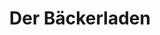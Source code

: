 ---
title: "Der Bäckerladen"
url: /ruesselsheim-am-main/der-baeckerladen-feuerbachstrasse/
shop: Bäckerei
---